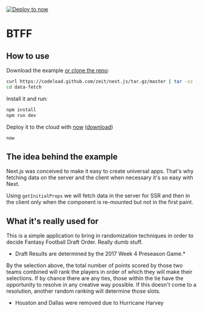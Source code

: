 [![Deploy to now](https://deploy.now.sh/static/button.svg)](https://deploy.now.sh/?repo=https://github.com/zeit/next.js/tree/master/examples/data-fetch)

# BTFF

## How to use

Download the example [or clone the repo](https://github.com/zeit/next.js):

```bash
curl https://codeload.github.com/zeit/next.js/tar.gz/master | tar -xz --strip=2 next.js-master/examples/data-fetch
cd data-fetch
```

Install it and run:

```bash
npm install
npm run dev
```

Deploy it to the cloud with [now](https://zeit.co/now) ([download](https://zeit.co/download))

```bash
now
```

## The idea behind the example

Next.js was conceived to make it easy to create universal apps. That's why fetching data
on the server and the client when necessary it's so easy with Next.

Using `getInitialProps` we will fetch data in the server for SSR and then in the client only when the component is re-mounted but not in the first paint.

## What it's really used for

This is a simple application to bring in randomization techniques in order to decide Fantasy Football Draft Order. Really dumb stuff.

* Draft Results are determined by the 2017 Week 4 Preseason Game.*

By the selection above, the total number of points scored by those two teams combined will rank the players in order of which they will make their selections.
If by chance there are any ties, those within the tie have the opportunity to resolve in any creative way possible.
If this doesn't come to a resolution, another random ranking will determine those slots.
* Houston and Dallas were removed due to Hurricane Harvey